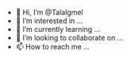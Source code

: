 - 👋 Hi, I’m @Talalgmel
- 👀 I’m interested in ...
- 🌱 I’m currently learning ...
- 💞️ I’m looking to collaborate on ...
- 📫 How to reach me ...

<!---
Talalgmel/Talalgmel is a ✨ special ✨ repository because its `README.md` (this file) appears on your GitHub profile.
You can click the Preview link to take a look at your changes.
--->
